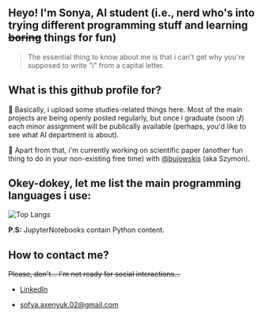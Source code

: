 ## Heyo! I'm Sonya, AI student (i.e., nerd who's into trying different programming stuff and learning ~~boring~~ things for fun)

> The essential thing to know about me is that i can't get why you're supposed to write "i" from a capital letter.

## What is this github profile for?

:turtle: Basically, i upload some studies-related things here. Most of the main projects are being openly posted regularly, but once i graduate (soon **:/**) each minor assignment will be publically available (perhaps, you'd like to see what AI department is about).

:turtle: Apart from that, i'm currently working on scientific paper (another fun thing to do in your non-existing free time) with [@bujowskis](https://github.com/bujowskis) (aka Szymon).

## Okey-dokey, let me list the main programming languages i use:

![Top Langs](https://github-readme-stats.vercel.app/api/top-langs/?username=allsuitablenamesarealreadytaken&hide=css,html&theme=tokyonight&count-private=true)

**P.S:** JupyterNotebooks contain Python content.

## How to contact me?

~~Please, don't... I'm not ready for social interactions...~~

- [LinkedIn](https://www.linkedin.com/in/sofya-aksenyuk-36a20b254/)

- sofya.axenyuk.02@gmail.com

